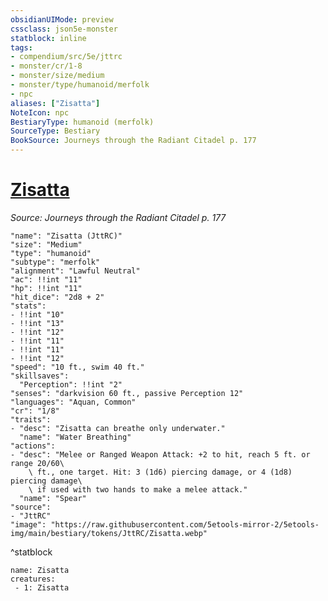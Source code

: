 ```yaml
---
obsidianUIMode: preview
cssclass: json5e-monster
statblock: inline
tags:
- compendium/src/5e/jttrc
- monster/cr/1-8
- monster/size/medium
- monster/type/humanoid/merfolk
- npc
aliases: ["Zisatta"]
NoteIcon: npc
BestiaryType: humanoid (merfolk)
SourceType: Bestiary
BookSource: Journeys through the Radiant Citadel p. 177
---
```

# [Zisatta](2-Mechanics/CLI/bestiary/npc/zisatta-jttrc.md)
*Source: Journeys through the Radiant Citadel p. 177*  

```statblock
"name": "Zisatta (JttRC)"
"size": "Medium"
"type": "humanoid"
"subtype": "merfolk"
"alignment": "Lawful Neutral"
"ac": !!int "11"
"hp": !!int "11"
"hit_dice": "2d8 + 2"
"stats":
- !!int "10"
- !!int "13"
- !!int "12"
- !!int "11"
- !!int "11"
- !!int "12"
"speed": "10 ft., swim 40 ft."
"skillsaves":
  "Perception": !!int "2"
"senses": "darkvision 60 ft., passive Perception 12"
"languages": "Aquan, Common"
"cr": "1/8"
"traits":
- "desc": "Zisatta can breathe only underwater."
  "name": "Water Breathing"
"actions":
- "desc": "Melee or Ranged Weapon Attack: +2 to hit, reach 5 ft. or range 20/60\
    \ ft., one target. Hit: 3 (1d6) piercing damage, or 4 (1d8) piercing damage\
    \ if used with two hands to make a melee attack."
  "name": "Spear"
"source":
- "JttRC"
"image": "https://raw.githubusercontent.com/5etools-mirror-2/5etools-img/main/bestiary/tokens/JttRC/Zisatta.webp"
```
^statblock

```encounter-table
name: Zisatta
creatures:
 - 1: Zisatta
```